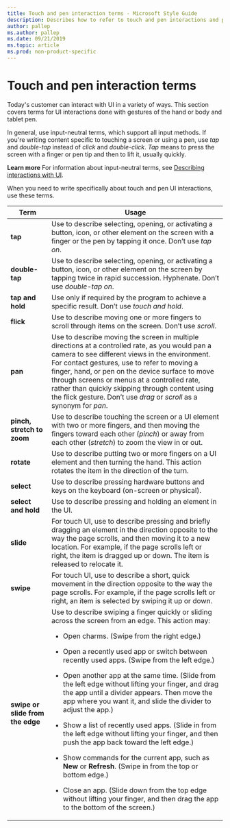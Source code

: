 ```yaml
---
title: Touch and pen interaction terms - Microsoft Style Guide
description: Describes how to refer to touch and pen interactions and provides a list that outlines the usage for various touch and pen interaction terms.
author: pallep
ms.author: pallep
ms.date: 09/21/2019
ms.topic: article
ms.prod: non-product-specific
---
```


# Touch and pen interaction terms

Today's
customer can interact with UI in a variety of ways. This section
covers terms for UI interactions done with gestures of
the hand or body and tablet pen. 

In general, use input-neutral terms, which support all input methods. If you're writing content specific to touching a screen or using a pen, use *tap* and *double-tap* instead of *click* and *double-click*. *Tap* means to press the screen with a finger or pen tip and then to lift it, usually quickly. 

**Learn more** For information about input-neutral terms, see [Describing interactions with UI](~/procedures-instructions/describing-interactions-with-ui.md).

When you need to write specifically about touch and pen UI interactions, use these terms. 


|             Term             |                                                                                                                                                                                                                                                                                                                                                                                                                                                                               Usage                                                                                                                                                                                                                                                                                                                                                                                                                                                                               |
|----------------------------------|-----------------------------------------------------------------------------------------------------------------------------------------------------------------------------------------------------------------------------------------------------------------------------------------------------------------------------------------------------------------------------------------------------------------------------------------------------------------------------------------------------------------------------------------------------------------------------------------------------------------------------------------------------------------------------------------------------------------------------------------------------------------------------------------------------------------------------------------------------------------------------------------------------------------------------------------------------------------------|
|             **tap**              |                                                                                                                                                                                                                                                                                                                                                                                                   Use to describe selecting, opening, or activating a button, icon, or other element on the screen with a finger or the pen by tapping it once. Don’t use *tap on*.                                                                                                                                                                                                                                                                                                                                                                                                   |
|          **double-tap**          |                                                                                                                                                                                                                                                                                                                                                                                             Use to describe selecting, opening, or activating a button, icon, or other element on the screen by tapping twice in rapid succession. Hyphenate. Don’t use *double-tap on*.                                                                                                                                                                                                                                                                                                                                                                                              |
|         **tap and hold**         |                                                                                                                                                                                                                                                                                                                                                                                                                                     Use only if required by the program to achieve a specific result. Don’t use *touch and hold*.                                                                                                                                                                                                                                                                                                                                                                                                                                     |
|            **flick**             |                                                                                                                                                                                                                                                                                                                                                                                                                                 Use to describe moving one or more fingers to scroll through items on the screen. Don’t use *scroll*.                                                                                                                                                                                                                                                                                                                                                                                                                                 |
|             **pan**              |                                                                                                                                                                                                                                                                    Use to describe moving the screen in multiple directions at a controlled rate, as you would pan a camera to see different views in the environment. For contact gestures, use to refer to moving a finger, hand, or pen on the device surface to move through screens or menus at a controlled rate, rather than quickly skipping through content using the flick gesture. Don’t use *drag* or *scroll* as a synonym for *pan*.                                                                                                                                                                                                                                                                    |
|    **pinch, stretch to zoom**    |                                                                                                                                                                                                                                                                                                                                                                                 Use to describe touching the screen or a UI element with two or more fingers, and then moving the fingers toward each other (*pinch*) or away from each other (*stretch*) to zoom the view in or out.                                                                                                                                                                                                                                                                                                                                                                                 |
|            **rotate**            |                                                                                                                                                                                                                                                                                                                                                                                                           Use to describe putting two or more fingers on a UI element and then turning the hand. This action rotates the item in the direction of the turn.                                                                                                                                                                                                                                                                                                                                                                                                           |
|            **select**            |                                                                                                                                                                                                                                                                                                                                                                                                                                      Use to describe pressing hardware buttons and keys on the keyboard (on-screen or physical).                                                                                                                                                                                                                                                                                                                                                                                                                                      |
|       **select and hold**        |                                                                                                                                                                                                                                                                                                                                                                                             Use to describe pressing and holding an element in the UI.                                                                                                                                                                                                                                                               |
|            **slide**             |                                                                                                                                                                                                                                                                                                                                       For touch UI, use to describe pressing and briefly dragging an element in the direction opposite to the way the page scrolls, and then moving it to a new location. For example, if the page scrolls left or right, the item is dragged up or down. The item is released to relocate it.                                                                                                                                                                                                                                                                                                                                        |
|            **swipe**             |                                                                                                                                                                                                                                                                                                                                                                              For touch UI, use to describe a short, quick movement in the direction opposite to the way the page scrolls. For example, if the page scrolls left or right, an item is selected by swiping it up or down.                                                                                                                                                                                                                                                                                                                                                                               |
| **swipe or slide from the edge** | Use to describe swiping a finger quickly or sliding across the screen from an edge. This action may:<br /> <ul><li>Open charms. (Swipe from the right edge.)</ul></li> <ul><li>Open a recently used app or switch between recently used apps. (Swipe from the left edge.)</ul></li> <ul><li>Open another app at the same time. (Slide from the left edge without lifting your finger, and drag the app until a divider appears. Then move the app where you want it, and slide the divider to adjust the app.)</ul></li> <ul><li>Show a list of recently used apps. (Slide in from the left edge without lifting your finger, and then push the app back toward the left edge.)</ul></li> <ul><li>Show commands for the current app, such as **New** or **Refresh**. (Swipe in from the top or bottom edge.)</ul></li> <ul><li>Close an app. (Slide down from the top edge without lifting your finger, and then drag the app to the bottom of the screen.)</ul></li> |

